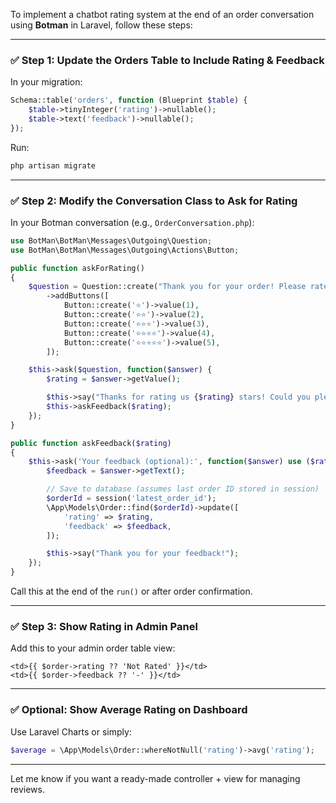 To implement a chatbot rating system at the end of an order conversation using **Botman** in Laravel, follow these steps:

---

### ✅ Step 1: Update the Orders Table to Include Rating & Feedback

In your migration:

```php
Schema::table('orders', function (Blueprint $table) {
    $table->tinyInteger('rating')->nullable();
    $table->text('feedback')->nullable();
});
```

Run:

```bash
php artisan migrate
```

---

### ✅ Step 2: Modify the Conversation Class to Ask for Rating

In your Botman conversation (e.g., `OrderConversation.php`):

```php
use BotMan\BotMan\Messages\Outgoing\Question;
use BotMan\BotMan\Messages\Outgoing\Actions\Button;

public function askForRating()
{
    $question = Question::create("Thank you for your order! Please rate us from 1 to 5 stars.")
        ->addButtons([
            Button::create('⭐️')->value(1),
            Button::create('⭐️⭐️')->value(2),
            Button::create('⭐️⭐️⭐️')->value(3),
            Button::create('⭐️⭐️⭐️⭐️')->value(4),
            Button::create('⭐️⭐️⭐️⭐️⭐️')->value(5),
        ]);

    $this->ask($question, function($answer) {
        $rating = $answer->getValue();

        $this->say("Thanks for rating us {$rating} stars! Could you please leave a short feedback?");
        $this->askFeedback($rating);
    });
}

public function askFeedback($rating)
{
    $this->ask('Your feedback (optional):', function($answer) use ($rating) {
        $feedback = $answer->getText();

        // Save to database (assumes last order ID stored in session)
        $orderId = session('latest_order_id');
        \App\Models\Order::find($orderId)->update([
            'rating' => $rating,
            'feedback' => $feedback,
        ]);

        $this->say("Thank you for your feedback!");
    });
}
```

Call this at the end of the `run()` or after order confirmation.

---

### ✅ Step 3: Show Rating in Admin Panel

Add this to your admin order table view:

```blade
<td>{{ $order->rating ?? 'Not Rated' }}</td>
<td>{{ $order->feedback ?? '-' }}</td>
```

---

### ✅ Optional: Show Average Rating on Dashboard

Use Laravel Charts or simply:

```php
$average = \App\Models\Order::whereNotNull('rating')->avg('rating');
```

---

Let me know if you want a ready-made controller + view for managing reviews.
